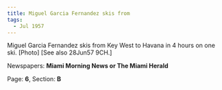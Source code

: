 ```yaml
---  
title: Miguel Garcia Fernandez skis from  
tags:  
  - Jul 1957  
---  
```

  
Miguel Garcia Fernandez skis from Key West to Havana in 4 hours on one ski. [Photo] [See also 28Jun57 9CH.]  
  
Newspapers: **Miami Morning News or The Miami Herald**  
  
Page: **6**, Section: **B** 
